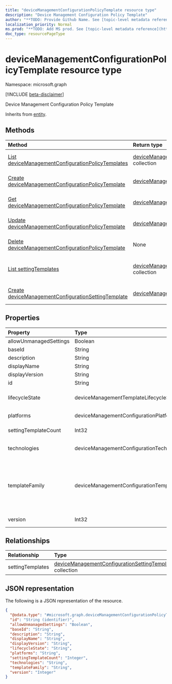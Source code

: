 ```yaml
---
title: "deviceManagementConfigurationPolicyTemplate resource type"
description: "Device Management Configuration Policy Template"
author: "**TODO: Provide Github Name. See [topic-level metadata reference](https://msgo.azurewebsites.net/add/document/guidelines/metadata.html#topic-level-metadata)**"
localization_priority: Normal
ms.prod: "**TODO: Add MS prod. See [topic-level metadata reference](https://msgo.azurewebsites.net/add/document/guidelines/metadata.html#topic-level-metadata)**"
doc_type: resourcePageType
---
```


# deviceManagementConfigurationPolicyTemplate resource type

Namespace: microsoft.graph

[!INCLUDE [beta-disclaimer](../../includes/beta-disclaimer.md)]

Device Management Configuration Policy Template


Inherits from [entity](../resources/entity.md).

## Methods
|Method|Return type|Description|
|:---|:---|:---|
|[List deviceManagementConfigurationPolicyTemplates](../api/devicemanagementconfigurationpolicytemplate-list.md)|[deviceManagementConfigurationPolicyTemplate](../resources/devicemanagementconfigurationpolicytemplate.md) collection|Get a list of the [deviceManagementConfigurationPolicyTemplate](../resources/devicemanagementconfigurationpolicytemplate.md) objects and their properties.|
|[Create deviceManagementConfigurationPolicyTemplate](../api/devicemanagementconfigurationpolicytemplate-create.md)|[deviceManagementConfigurationPolicyTemplate](../resources/devicemanagementconfigurationpolicytemplate.md)|Create a new [deviceManagementConfigurationPolicyTemplate](../resources/devicemanagementconfigurationpolicytemplate.md) object.|
|[Get deviceManagementConfigurationPolicyTemplate](../api/devicemanagementconfigurationpolicytemplate-get.md)|[deviceManagementConfigurationPolicyTemplate](../resources/devicemanagementconfigurationpolicytemplate.md)|Read the properties and relationships of a [deviceManagementConfigurationPolicyTemplate](../resources/devicemanagementconfigurationpolicytemplate.md) object.|
|[Update deviceManagementConfigurationPolicyTemplate](../api/devicemanagementconfigurationpolicytemplate-update.md)|[deviceManagementConfigurationPolicyTemplate](../resources/devicemanagementconfigurationpolicytemplate.md)|Update the properties of a [deviceManagementConfigurationPolicyTemplate](../resources/devicemanagementconfigurationpolicytemplate.md) object.|
|[Delete deviceManagementConfigurationPolicyTemplate](../api/devicemanagementconfigurationpolicytemplate-delete.md)|None|Deletes a [deviceManagementConfigurationPolicyTemplate](../resources/devicemanagementconfigurationpolicytemplate.md) object.|
|[List settingTemplates](../api/devicemanagementconfigurationpolicytemplate-list-settingtemplates.md)|[deviceManagementConfigurationSettingTemplate](../resources/devicemanagementconfigurationsettingtemplate.md) collection|Get the deviceManagementConfigurationSettingTemplate resources from the settingTemplates navigation property.|
|[Create deviceManagementConfigurationSettingTemplate](../api/devicemanagementconfigurationpolicytemplate-post-settingtemplates.md)|[deviceManagementConfigurationSettingTemplate](../resources/devicemanagementconfigurationsettingtemplate.md)|Create a new deviceManagementConfigurationSettingTemplate object.|

## Properties
|Property|Type|Description|
|:---|:---|:---|
|allowUnmanagedSettings|Boolean|Allow unmanaged setting templates|
|baseId|String|Template base identifier|
|description|String|Template description|
|displayName|String|Template display name|
|displayVersion|String|Description of template version|
|id|String|**TODO: Add Description** Inherited from [entity](../resources/entity.md).|
|lifecycleState|deviceManagementTemplateLifecycleState|Indicate current lifecycle state of template. Possible values are: `invalid`, `draft`, `active`, `superseded`, `deprecated`, `retired`.|
|platforms|deviceManagementConfigurationPlatforms|Platforms for this template. Possible values are: `none`, `macOS`, `windows10X`, `windows10`.|
|settingTemplateCount|Int32|Number of setting templates. Valid values 0 to 2147483647. This property is read-only.|
|technologies|deviceManagementConfigurationTechnologies|Technologies for this template. Possible values are: `none`, `mdm`, `windows10XManagement`, `configManager`, `microsoftSense`.|
|templateFamily|deviceManagementConfigurationTemplateFamily|TemplateFamily for this template. Possible values are: `none`, `endpointSecurityAntivirus`, `endpointSecurityDiskEncryption`, `endpointSecurityFirewall`, `endpointSecurityEndpointDetectionAndResponse`, `endpointSecurityAttackSurfaceReduction`, `endpointSecurityAccountProtection`, `endpointSecurityApplicationControl`.|
|version|Int32|Template version. Valid values 1 to 2147483647. This property is read-only.|

## Relationships
|Relationship|Type|Description|
|:---|:---|:---|
|settingTemplates|[deviceManagementConfigurationSettingTemplate](../resources/devicemanagementconfigurationsettingtemplate.md) collection|Setting templates|

## JSON representation
The following is a JSON representation of the resource.
<!-- {
  "blockType": "resource",
  "keyProperty": "id",
  "@odata.type": "microsoft.graph.deviceManagementConfigurationPolicyTemplate",
  "baseType": "microsoft.graph.entity",
  "openType": false
}
-->
``` json
{
  "@odata.type": "#microsoft.graph.deviceManagementConfigurationPolicyTemplate",
  "id": "String (identifier)",
  "allowUnmanagedSettings": "Boolean",
  "baseId": "String",
  "description": "String",
  "displayName": "String",
  "displayVersion": "String",
  "lifecycleState": "String",
  "platforms": "String",
  "settingTemplateCount": "Integer",
  "technologies": "String",
  "templateFamily": "String",
  "version": "Integer"
}
```

